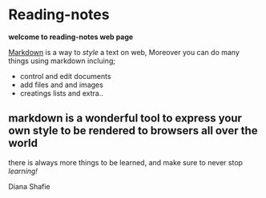 # Reading-notes
**welcome to reading-notes web page**


[Markdown](https://guides.github.com/features/mastering-markdown/) is  a way to *style* a text on web, Moreover you can do many things using markdown incluing; 
- control and edit documents
- add files and and images
- creatings lists and extra.. 

## markdown is a wonderful tool to express your own style to be rendered to browsers all over the world 

 there is always more things to be learned, and make sure to never stop *learning!*
 
  Diana Shafie 
